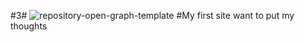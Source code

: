 #3# ![repository-open-graph-template](https://user-images.githubusercontent.com/94058334/148927809-28e3e9d8-3fc9-4bce-b09c-d7df69ee7d25.png)
#My first site
want to put my thoughts 
